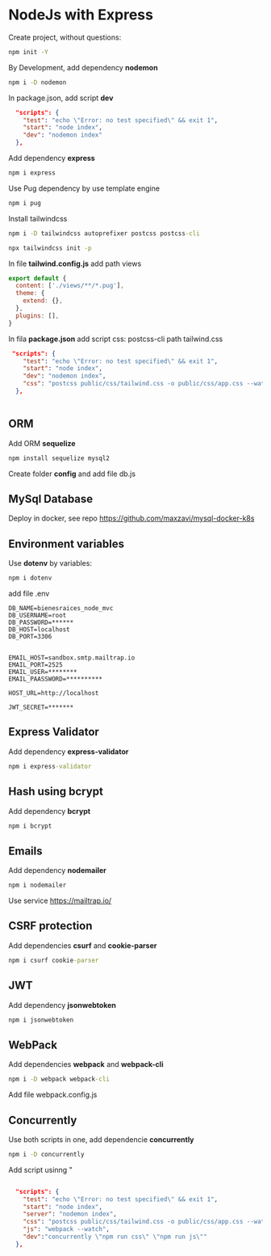 # NodeJs with Express

Create project, without questions:

```cmd
npm init -Y
```

By Development, add dependency **nodemon**

```cmd
npm i -D nodemon
```

In package.json, add script **dev**

```json
  "scripts": {
    "test": "echo \"Error: no test specified\" && exit 1",
    "start": "node index",
    "dev": "nodemon index"
  },
```

Add dependency **express**

```cmd
npm i express
```

Use Pug dependency by use template engine

```cmd
npm i pug
```

Install tailwindcss

```cmd
npm i -D tailwindcss autoprefixer postcss postcss-cli
```

```cmd
npx tailwindcss init -p
```

In file **tailwind.config.js** add path views

```js
export default {
  content: ['./views/**/*.pug'],
  theme: {
    extend: {},
  },
  plugins: [],
}
```

In fila **package.json** add script css: postcss-cli path tailwind.css

```json
 "scripts": {
    "test": "echo \"Error: no test specified\" && exit 1",
    "start": "node index",
    "dev": "nodemon index",
    "css": "postcss public/css/tailwind.css -o public/css/app.css --watch"
  },
 
```
## ORM

Add ORM **sequelize**
```cmd
npm install sequelize mysql2
```

Create folder **config** and add file db.js


## MySql Database

Deploy in docker, see repo https://github.com/maxzavi/mysql-docker-k8s



## Environment variables

Use **dotenv** by variables:

```cmd
npm i dotenv
```

add file .env

```properties
DB_NAME=bienesraices_node_mvc
DB_USERNAME=root
DB_PASSWORD=******
DB_HOST=localhost
DB_PORT=3306


EMAIL_HOST=sandbox.smtp.mailtrap.io
EMAIL_PORT=2525
EMAIL_USER=********
EMAIL_PAASSWORD=**********

HOST_URL=http://localhost

JWT_SECRET=*******
```
## Express Validator

Add dependency **express-validator**

```cmd
npm i express-validator
```

## Hash using bcrypt

Add dependency **bcrypt**

```cmd
npm i bcrypt
```


## Emails

Add dependency **nodemailer**

```cmd
npm i nodemailer
```

Use service https://mailtrap.io/

## CSRF protection

Add dependencies **csurf** and **cookie-parser**

```cmd
npm i csurf cookie-parser
```

## JWT

Add dependency **jsonwebtoken**

```cmd
npm i jsonwebtoken
```

## WebPack

Add dependencies **webpack** and **webpack-cli**

```cmd
npm i -D webpack webpack-cli
```

Add file webpack.config.js

## Concurrently

Use both scripts in one, add dependencie **concurrently**

```cmd
npm i -D concurrently
```

Add script usinng \"

```json

  "scripts": {
    "test": "echo \"Error: no test specified\" && exit 1",
    "start": "node index",
    "server": "nodemon index",
    "css": "postcss public/css/tailwind.css -o public/css/app.css --watch",
    "js": "webpack --watch",
    "dev":"concurrently \"npm run css\" \"npm run js\""
  },
```